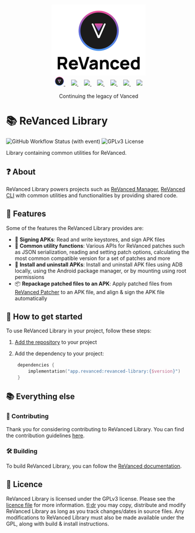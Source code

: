 <p align="center">
  <picture>
    <source
      width="256px"
      media="(prefers-color-scheme: dark)"
      srcset="assets/revanced-headline/revanced-headline-vertical-dark.svg"
    >
    <img 
      width="256px"
      src="assets/revanced-headline/revanced-headline-vertical-light.svg"
    >
  </picture>
  <br>
  <a href="https://revanced.app/">
     <picture>
         <source height="24px" media="(prefers-color-scheme: dark)" srcset="assets/revanced-logo/revanced-logo.svg" />
         <img height="24px" src="assets/revanced-logo/revanced-logo.svg" />
     </picture>
   </a>&nbsp;&nbsp;&nbsp;
   <a href="https://github.com/ReVanced">
       <picture>
           <source height="24px" media="(prefers-color-scheme: dark)" srcset="https://i.ibb.co/dMMmCrW/Git-Hub-Mark.png" />
           <img height="24px" src="https://i.ibb.co/9wV3HGF/Git-Hub-Mark-Light.png" />
       </picture>
   </a>&nbsp;&nbsp;&nbsp;
   <a href="http://revanced.app/discord">
       <picture>
           <source height="24px" media="(prefers-color-scheme: dark)" srcset="https://user-images.githubusercontent.com/13122796/178032563-d4e084b7-244e-4358-af50-26bde6dd4996.png" />
           <img height="24px" src="https://user-images.githubusercontent.com/13122796/178032563-d4e084b7-244e-4358-af50-26bde6dd4996.png" />
       </picture>
   </a>&nbsp;&nbsp;&nbsp;
   <a href="https://reddit.com/r/revancedapp">
       <picture>
           <source height="24px" media="(prefers-color-scheme: dark)" srcset="https://user-images.githubusercontent.com/13122796/178032351-9d9d5619-8ef7-470a-9eec-2744ece54553.png" />
           <img height="24px" src="https://user-images.githubusercontent.com/13122796/178032351-9d9d5619-8ef7-470a-9eec-2744ece54553.png" />
       </picture>
   </a>&nbsp;&nbsp;&nbsp;
   <a href="https://t.me/app_revanced">
      <picture>
         <source height="24px" media="(prefers-color-scheme: dark)" srcset="https://user-images.githubusercontent.com/13122796/178032213-faf25ab8-0bc3-4a94-a730-b524c96df124.png" />
         <img height="24px" src="https://user-images.githubusercontent.com/13122796/178032213-faf25ab8-0bc3-4a94-a730-b524c96df124.png" />
      </picture>
   </a>&nbsp;&nbsp;&nbsp;
   <a href="https://x.com/revancedapp">
      <picture>
         <source media="(prefers-color-scheme: dark)" srcset="https://user-images.githubusercontent.com/93124920/270180600-7c1b38bf-889b-4d68-bd5e-b9d86f91421a.png">
         <img height="24px" src="https://user-images.githubusercontent.com/93124920/270108715-d80743fa-b330-4809-b1e6-79fbdc60d09c.png" />
      </picture>
   </a>&nbsp;&nbsp;&nbsp;
   <a href="https://www.youtube.com/@ReVanced">
      <picture>
         <source height="24px" media="(prefers-color-scheme: dark)" srcset="https://user-images.githubusercontent.com/13122796/178032714-c51c7492-0666-44ac-99c2-f003a695ab50.png" />
         <img height="24px" src="https://user-images.githubusercontent.com/13122796/178032714-c51c7492-0666-44ac-99c2-f003a695ab50.png" />
     </picture>
   </a>
   <br>
   <br>
   Continuing the legacy of Vanced
</p>

# 📚 ReVanced Library

![GitHub Workflow Status (with event)](https://img.shields.io/github/actions/workflow/status/ReVanced/revanced-library/release.yml)
![GPLv3 License](https://img.shields.io/badge/License-GPL%20v3-yellow.svg)

Library containing common utilities for ReVanced.

## ❓ About

ReVanced Library powers projects such as [ReVanced Manager](https://github.com/ReVanced/revanced-manager),
[ReVanced CLI](https://github.com/ReVanced/revanced-cli) with common utilities and functionalities
by providing shared code.

## 💪 Features

Some of the features the ReVanced Library provides are:

- 📝 **Signing APKs**: Read and write keystores, and sign APK files
- 🧩 **Common utility functions**: Various APIs for ReVanced patches such as JSON serialization,
  reading and setting patch options, calculating the most common compatible version for a set of patches and more
- 💾 **Install and uninstall APKs**: Install and uninstall APK files using ADB locally,
  using the Android package manager, or by mounting using root permissions
- 📦 **Repackage patched files to an APK**: Apply patched files from
  [ReVanced Patcher](https://github.com/revanced/revanced-patcher) to an APK file, and align & sign the APK file automatically

## 🚀 How to get started

To use ReVanced Library in your project, follow these steps:

1. [Add the repository](https://docs.github.com/en/packages/working-with-a-github-packages-registry/working-with-the-gradle-registry#using-a-published-package)
   to your project
2. Add the dependency to your project:

   ```kt
    dependencies {
        implementation("app.revanced:revanced-library:{$version}")
    }
   ```

## 📚 Everything else

### 📙 Contributing

Thank you for considering contributing to ReVanced Library.
You can find the contribution guidelines [here](CONTRIBUTING.md).

### 🛠️ Building

To build ReVanced Library,
you can follow the [ReVanced documentation](https://github.com/ReVanced/revanced-documentation).

## 📜 Licence

ReVanced Library is licensed under the GPLv3 license. Please see the [licence file](LICENSE) for more information.
[tl;dr](https://www.tldrlegal.com/license/gnu-general-public-license-v3-gpl-3) you may copy, distribute and modify ReVanced Library as long as you track changes/dates in source files.
Any modifications to ReVanced Library must also be made available under the GPL,
along with build & install instructions.
